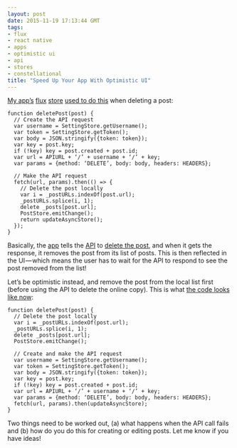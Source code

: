 ```yaml
---
layout: post
date: 2015-11-19 17:13:44 GMT
tags:
- flux
- react native
- apps
- optimistic ui
- api
- stores
- constellational
title: "Speed Up Your App With Optimistic UI"
---
```

[My app’s](http://github.com/constellational) [flux](https://facebook.github.io/flux/) [store](https://facebook.github.io/flux/docs/overview.html#stores) [used to do this](https://github.com/constellational/iOS/blob/e8a6969da02fd78915cbc3d572144f56ab678559/stores/PostStore.js) when deleting a post:

    function deletePost(post) {
      // Create the API request
      var username = SettingStore.getUsername();
      var token = SettingStore.getToken();
      var body = JSON.stringify({token: token});
      var key = post.key;
      if (!key) key = post.created + post.id;
      var url = APIURL + ‘/’ + username + ‘/’ + key;
      var params = {method: ‘DELETE’, body: body, headers: HEADERS};
      
      // Make the API request
      fetch(url, params).then(() => {
        // Delete the post locally
        var i = _postURLs.indexOf(post.url);
        _postURLs.splice(i, 1);
        delete _posts[post.url];
        PostStore.emitChange();
        return updateAsyncStore();
      });
    }
    
Basically, the [app](http://github.com/constellational/iOS) tells the [API](http://github.com/constellational/api) to [delete the post](https://github.com/constellational/api/blob/master/delete/index.js), and when it gets the response, it removes the post from its list of posts. This is then reflected in the UI — which means the user has to wait for the API to respond to see the post removed from the list!

Let’s be optimistic instead, and remove the post from the local list first (before using the API to delete the online copy). This is what [the code looks like now](https://github.com/constellational/iOS/blob/74b6c9dbd05bfcc0b0fc8480c50d0df87ce4b7b0/stores/PostStore.js):

    function deletePost(post) {
      // Delete the post locally
      var i = _postURLs.indexOf(post.url);
      _postURLs.splice(i, 1);
      delete _posts[post.url];
      PostStore.emitChange();
      
      // Create and make the API request
      var username = SettingStore.getUsername();
      var token = SettingStore.getToken();
      var body = JSON.stringify({token: token});
      var key = post.key;
      if (!key) key = post.created + post.id;
      var url = APIURL + ‘/’ + username + ‘/’ + key;
      var params = {method: ‘DELETE’, body: body, headers: HEADERS};
      fetch(url, params).then(updateAsyncStore);
    }
    
Two things need to be worked out, (a) what happens when the API call fails and (b) how do you do this for creating or editing posts. Let me know if you have ideas!
